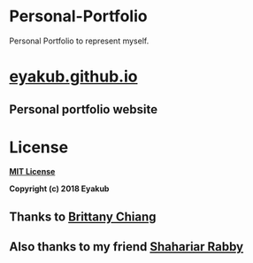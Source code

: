 # Personal-Portfolio
Personal Portfolio to represent myself.

# [eyakub.github.io](https://eyakub.github.io)

## Personal portfolio website
# License
**[MIT License](https://opensource.org/licenses/MIT)**

**Copyright (c) 2018 Eyakub**

## Thanks to [Brittany Chiang](https://github.com/bchiang7/bchiang7.github.io)
## Also thanks to my friend [Shahariar Rabby](https://github.com/shahariarrabby)

